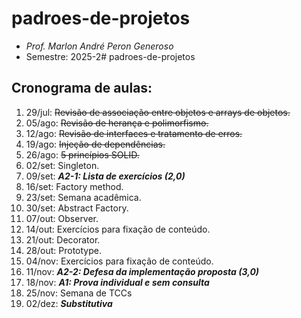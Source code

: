 # padroes-de-projetos
- _Prof. Marlon André Peron Generoso_
- Semestre: 2025-2# padroes-de-projetos

## Cronograma de aulas:
1. 29/jul: ~~Revisão de associação entre objetos e arrays de objetos.~~
2. 05/ago: ~~Revisão de herança e polimorfismo.~~
3. 12/ago: ~~Revisão de interfaces e tratamento de erros.~~
4. 19/ago: ~~Injeção de dependências.~~
5. 26/ago: ~~5 princípios SOLID.~~
6. 02/set: Singleton.
7. 09/set: **_A2-1: Lista de exercícios (2,0)_**
8. 16/set: Factory method.
9. 23/set: Semana acadêmica.
10. 30/set: Abstract Factory.
11. 07/out: Observer.
12. 14/out: Exercícios para fixação de conteúdo.
13. 21/out: Decorator.
14. 28/out: Prototype.
15. 04/nov: Exercícios para fixação de conteúdo.
16. 11/nov: **_A2-2: Defesa da implementação proposta (3,0)_**
17. 18/nov: **_A1: Prova individual e sem consulta_**
18. 25/nov: Semana de TCCs
19. 02/dez: **_Substitutiva_**
